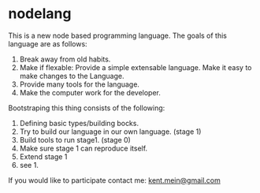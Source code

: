 # nodelang
This is a new node based programming language.
The goals of this language are as follows:

1. Break away from old habits.
2. Make if flexable:
	Provide a simple extensable language.
	Make it easy to make changes to the Language.
3. Provide many tools for the language.
4. Make the computer work for the developer.

Bootstraping this thing consists of the following:
1. Defining basic types/building bocks.
2. Try to build our language in our own language. (stage 1)
3. Build tools to run stage1. (stage 0)
4. Make sure stage 1 can reproduce itself.
5. Extend stage 1 
6. see 1.

If you would like to participate contact me: kent.mein@gmail.com

